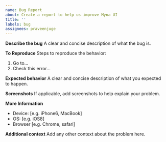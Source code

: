 ```yaml
---
name: Bug Report
about: Create a report to help us improve Myna UI
title: ''
labels: bug
assignees: praveenjuge
---
```


**Describe the bug**
A clear and concise description of what the bug is.

**To Reproduce**
Steps to reproduce the behavior:

1. Go to...
2. Check this error...

**Expected behavior**
A clear and concise description of what you expected to happen.

**Screenshots**
If applicable, add screenshots to help explain your problem.

**More Information**

- Device: [e.g. iPhone6, MacBook]
- OS: [e.g. iOS8]
- Browser [e.g. Chrome, safari]

**Additional context**
Add any other context about the problem here.
